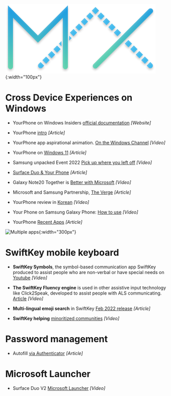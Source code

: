 ![image](/images/maxcolor.png){:width="100px"}

# Cross Device Experiences on Windows

- YourPhone on Windows Insiders [official documentation](https://docs.microsoft.com/en-us/windows-insider/apps/your-phone) *[Website]*

- YourPhone [intro](https://www.makeuseof.com/microsoft-your-phone-app-guide/) *[Article]*

- YourPhone app aspirational animation. [On the Windows Channel](https://www.youtube.com/watch?v=tZrpoSUQCJ0) *[Video]*

- YourPhone on [Windows 11](https://www.pcmag.com/how-to/how-to-connect-your-android-phone-to-your-windows-11-pc)  *[Article]*

- Samsung unpacked Event 2022 [Pick up where you left off](https://www.youtube.com/watch?v=KpTBm_fg-Wk&t=3322s) *[Video]*

- [Surface Duo & Your Phone](https://www.onmsft.com/news/surface-duo-february-update-your-phone-android) *[Article]*

- Galaxy Note20 Together is [Better with Microsoft](https://www.youtube.com/watch?v=aG0ptWxeOaU) *[Video]*

- Microsoft and Samsung Partnership, [The Verge](https://www.theverge.com/2019/8/7/20756647/microsoft-samsung-android-apps-partnership-galaxy-note-10-unpacked-event) *[Article]*

- YourPhone review in [Korean](https://youtu.be/lkhPn1WELPY?t=444) *[Video]*

- Your Phone on Samsung Galaxy Phone: [How to use](https://www.youtube.com/watch?v=C_4FaNfzaUI) *[Video]*

- YourPhone [Recent Apps](https://www.gizmochina.com/2022/02/10/microsoft-your-phone-will-show-recent-apps-used-on-samsung-phone/) *[Article]*

![Multiple apps](https://docs.microsoft.com/en-us/windows-insider/apps/images/20185.gif){:width="300px"}

# SwiftKey mobile keyboard

- **SwiftKey Symbols**, the symbol-based communication app SwiftKey produced to assist people who are non-verbal or have special needs on [Youtube](https://www.youtube.com/watch?v=tV7A5sjP0GY) *[Video]*

- **The SwiftKey Fluency engine** is used in other assistive input technology like Click2Speak, developed to assist people with ALS communicating. [Article](https://www.click2speak.net/our-story/) *[Video]*

- **Multi-lingual emoji search** in SwiftKey [Feb 2022 release](https://windowsreport.com/wiftkey-multilingual-emoji-search/) *[Article]*

- **SwiftKey helping** [minoritized communities](https://www.youtube.com/watch?v=tdcBFnXoK80) *[Video]*

# Password management

- Autofill [via Authenticator](https://www.theverge.com/2020/12/16/22178026/microsoft-authenticator-autofill-feature-password-manager) *[Article]*

# Microsoft Launcher

- Surface Duo V2 [Microsoft Launcher](https://www.youtube.com/watch?v=QYF6LaLcq90&t=4s)  *[Video]*
